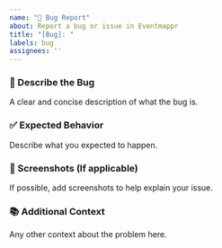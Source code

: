 ```yaml
---
name: "🐛 Bug Report"
about: Report a bug or issue in Eventmappr
title: "[Bug]: "
labels: bug
assignees: ''
---
```


### 🐞 Describe the Bug
A clear and concise description of what the bug is.

### ✅ Expected Behavior
Describe what you expected to happen.

### 📸 Screenshots (If applicable)
If possible, add screenshots to help explain your issue.

### 📚 Additional Context
Any other context about the problem here.
